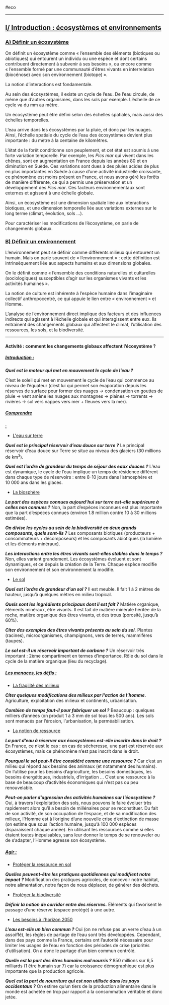 #eco
___
## <u>I/ Introduction : écosystèmes et environnements</u>

### <u>A) Définir un écosystème</u>

On définit un écosystème comme « l’ensemble des éléments (biotiques ou abiotiques) qui entourent un individu ou une espèce et dont certains contribuent directement à subvenir à ses besoins », ou encore comme « l’ensemble formé par une communauté d’êtres vivants en interrelation (biocénose) avec son environnement (biotope) ».

La notion d’interactions est fondamentale.

Au sein des écosystèmes, il existe un cycle de l’eau. De l’eau circule, de même que d’autres organismes, dans les sols par exemple. L’échelle de ce cycle va du mm au mètre.

Un écosystème peut être défini selon des échelles spatiales, mais aussi des échelles temporelles.

L’eau arrive dans les écosystèmes par la pluie, et donc par les nuages. Ainsi, l’échelle spatiale du cycle de l’eau des écosystèmes devient plus importante : du mètre à la centaine de kilomètres.

L’état de la forêt conditionne son peuplement, et cet état est soumis à une forte variation temporelle. Par exemple, les _Pics mar_ qui vivent dans les chênes, sont en augmentation en France depuis les années 80 et en diminution en Suède. Ces variations sont dues à des pluies acides de plus en plus importantes en Suède à cause d’une activité industrielle croissante, ce phénomène est moins présent en France, et nous avons géré les forêts de manière différente, ce qui a permis une préservation et un développement des _Pics mar_. Ces facteurs environnementaux sont externes et agissent à une échelle globale.

Ainsi, un écosystème est une dimension spatiale liée aux interactions biotiques, et une dimension temporelle liée aux variations externes sur le long terme (climat, évolution, sols …).

Pour caractériser les modifications de l’écosystème, on parle de changements globaux.

### <u>B) Définir un environnement
</u>

L’environnement peut se définir comme différents milieux qui entourent un humain. Mais on parle souvent de « l’environnement » : cette définition est intrinsèquement liée aux aspects humains et aux dimensions globales.

On le définit comme « l’ensemble des conditions naturelles et culturelles (sociologiques) susceptibles d’agir sur les organismes vivants et les activités humaines ».

La notion de culture est inhérente à l’espèce humaine dans l’imaginaire collectif anthropocentré, ce qui appuie le lien entre « environnement » et Homme.

L’analyse de l’environnement direct implique des facteurs et des influences indirects qui agissent à l’échelle globale et qui interagissent entre eux. Ils entraînent des changements globaux qui affectent le climat, l’utilisation des ressources, les sols, et la biodiversité.

___

#### Activité : comment les changements globaux affectent l’écosystème ?


##### <u>Introduction :</u>

***Quel est le moteur qui met en mouvement le cycle de l’eau ?***

C’est le soleil qui met en mouvement le cycle de l’eau qui commence au niveau de l’équateur (c’est lui qui permet son évaporation depuis les réserves de surface pour former des nuages -> condensation en gouttes de pluie -> vent amène les nuages aux montagnes -> plaines -> torrents -> rivières -> sol vers nappes vers mer + fleuves vers la mer).

##### <u>Comprendre
:</u>

- <u>L'eau sur terre</u>

***Quel est le principal réservoir d’eau douce sur terre ?***
Le principal réservoir d’eau douce sur Terre se situe au niveau des glaciers (30 millions de km<sup>3</sup>).

***Quel est l’ordre de grandeur du temps de séjour des eaux douces ?***
L’eau est dynamique, le cycle de l’eau implique un temps de résidence différent dans chaque type de réservoirs : entre 8-10 jours dans l’atmosphère et 10 000 ans dans les glaces.

- <u>La biosphère</u>

***La part des espèces connues aujourd’hui sur terre est-elle supérieure à celles non connues ?***
Non, la part d’espèces inconnues est plus importante que la part d’espèces connues (environ 1.8 million contre 10 à 30 millions estimées).

***On divise les cycles au sein de la biodiversité en deux grands composants, quels sont-ils ?***
Les composants biotiques (producteurs + consommateurs + décomposeurs) et les composants abiotiques (la lumière et les éléments minéraux).

***Les interactions entre les êtres vivants sont-elles stables dans le temps ?***
Non, elles varient grandement. Les écosystèmes évoluent et sont dynamiques, et ce depuis la création de la Terre. Chaque espèce modifie son environnement et son environnement la modifie.

- <u>Le sol</u>

***Quel est l’ordre de grandeur d’un sol ?***
Il est meuble. Il fait 1 à 2 mètres de hauteur, jusqu’à quelques mètres en milieu tropical.

***Quels sont les ingrédients principaux dont il est fait ?***
Matière organique, éléments minéraux, être vivants. Il est fait de matière minérale héritée de la roche, matière organique des êtres vivants, et des trous (porosité, jusqu’à 60%).

***Citer des exemples des êtres vivants présents au sein du sol.***
Plantes (racines), microorganismes, champignons, vers de terres, mammifères (taupes).

***Le sol est-il un réservoir important de carbone ?***
Un réservoir très important : 2ème compartiment en termes d’importance. Rôle du sol dans le cycle de la matière organique (lieu du recyclage).

##### <u>Les menaces, les défis :</u>

- <u>La fragilité des milieux</u>

***Citer quelques modifications des milieux par l’action de l‘homme.***
Agriculture, exploitation des milieux et continents, urbanisation.

***Combien de temps faut-il pour fabriquer un sol ?***
Beaucoup : quelques milliers d’années (on produit 1 à 3 mm de sol tous les 500 ans). Les sols sont menacés par l’érosion, l’urbanisation, la perméabilisation.

- <u>La notion de ressource</u>

***La part d’eau à réserver aux écosystèmes est-elle inscrite dans le droit ?***
En France, ce n’est le cas : en cas de sécheresse, une part est réservée aux écosystèmes, mais ce phénomène n’est pas inscrit dans le droit.

***Pourquoi le sol peut-il être considéré comme une ressource ?***
Car c’est un milieu qui répond aux besoins des animaux (et notamment des humains). On l’utilise pour les besoins d’agriculture, les besoins domestiques, les besoins énergétiques, industriels, d’irrigation … C’est une ressource à la base de beaucoup d’activités économiques qui n’est pas ou peu renouvelable.

***Peut-on parler d’agression des activités humaines sur l’écosystème ?***
Oui, à travers l’exploitation des sols, nous pouvons le faire évoluer très rapidement alors qu’il a besoin de millénaires pour se reconstituer. Du fait de son activité, de son occupation de l’espace, et de sa modification des milieux, l’Homme est à l’origine d’une nouvelle crise d’extinction de masse (on estime que sous l’action humaine, jusqu’à 100 000 espèces disparaissent chaque année). En utilisant les ressources comme si elles étaient toutes inépuisables, sans leur donner le temps de se renouveler ou de s’adapter, l’Homme agresse son écosystème.

##### <u>Agir :</u>

- <u>Protéger la ressource en sol</u>

***Quelles peuvent-être les pratiques quotidiennes qui modifient notre impact ?***
Modification des pratiques agricoles, de concevoir notre habitat, notre alimentation, notre façon de nous déplacer, de générer des déchets.

- <u>Protéger la biodiversité</u>

***Définir la notion de corridor entre des réserves.***
Eléments qui favorisent le passage d’une réserve (espace protégé) à une autre.

- <u>Les besoins à l'horizon 2050</u>

***L’eau est-elle un bien commun ?***
Oui (on ne refuse pas un verre d’eau à un assoiffé), les règles de partage de l’eau sont très développées. Cependant, dans des pays comme la France, certains ont l’autorité nécessaire pour limiter les usages de l’eau en fonction des périodes de crise (priorités d’utilisation). On a donc le partage d’un bien commun contrôlé.

***Quelle est la part des êtres humains mal nourris ?***
850 millions sur 6,5 milliards (1 être humain sur 7) car la croissance démographique est plus importante que la production agricole.

***Quel est la part de nourriture qui est non utilisée dans les pays occidentaux ?***
On estime qu’un tiers de la production alimentaire dans le monde est achetée en trop par rapport à la consommation véritable et donc jetée.